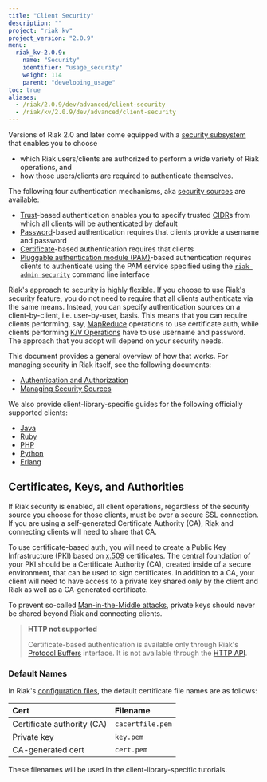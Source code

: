 ```yaml
---
title: "Client Security"
description: ""
project: "riak_kv"
project_version: "2.0.9"
menu:
  riak_kv-2.0.9:
    name: "Security"
    identifier: "usage_security"
    weight: 114
    parent: "developing_usage"
toc: true
aliases:
  - /riak/2.0.9/dev/advanced/client-security
  - /riak/kv/2.0.9/dev/advanced/client-security
---
```


Versions of Riak 2.0 and later come equipped with a [security subsystem](/riak/kv/2.0.9/using/security/basics) that enables you to choose

* which Riak users/clients are authorized to perform a wide variety of
  Riak operations, and
* how those users/clients are required to authenticate themselves.

The following four authentication mechanisms, aka [security sources](/riak/kv/2.0.9/using/security/managing-sources/) are available:

* [Trust](/riak/kv/2.0.9/using/security/managing-sources/#trust-based-authentication)-based
  authentication enables you to specify trusted
  [CIDR](http://en.wikipedia.org/wiki/Classless_Inter-Domain_Routing)s
  from which all clients will be authenticated by default
* [Password](/riak/kv/2.0.9/using/security/managing-sources/#password-based-authentication)-based authentication requires
  that clients provide a username and password
* [Certificate](/riak/kv/2.0.9/using/security/managing-sources/#certificate-based-authentication)-based authentication
  requires that clients
* [Pluggable authentication module (PAM)](/riak/kv/2.0.9/using/security/managing-sources/#pam-based-authentication)-based authentication requires
  clients to authenticate using the PAM service specified using the
  [`riak-admin security`](/riak/kv/2.0.9/using/security/managing-sources/#managing-sources)
  command line interface

Riak's approach to security is highly flexible. If you choose to use
Riak's security feature, you do not need to require that all clients
authenticate via the same means. Instead, you can specify authentication
sources on a client-by-client, i.e. user-by-user, basis. This means that
you can require clients performing, say, [MapReduce](/riak/kv/2.0.9/developing/usage/mapreduce/)
operations to use certificate auth, while clients performing [K/V Operations](/riak/kv/2.0.9/developing/usage) have to use username and password. The approach
that you adopt will depend on your security needs.

This document provides a general overview of how that works. For
managing security in Riak itself, see the following documents:

* [Authentication and Authorization](/riak/kv/2.0.9/using/security/basics)
* [Managing Security Sources](/riak/kv/2.0.9/using/security/managing-sources/)

We also provide client-library-specific guides for the following
officially supported clients:

* [Java](/riak/kv/2.0.9/developing/usage/security/java)
* [Ruby](/riak/kv/2.0.9/developing/usage/security/ruby)
* [PHP](/riak/kv/2.0.9/developing/usage/security/php)
* [Python](/riak/kv/2.0.9/developing/usage/security/python)
* [Erlang](/riak/kv/2.0.9/developing/usage/security/erlang)

## Certificates, Keys, and Authorities

If Riak security is enabled, all client operations, regardless of the
security source you choose for those clients, must be over a secure SSL
connection. If you are using a self-generated Certificate Authority
(CA), Riak and connecting clients will need to share that CA.

To use certificate-based auth, you will need to create a Public Key
Infrastructure (PKI) based on
[x.509](http://en.wikipedia.org/wiki/X.509) certificates. The central
foundation of your PKI should be a Certificate Authority (CA), created
inside of a secure environment, that can be used to sign certificates.
In addition to a CA, your client will need to have access to a private
key shared only by the client and Riak as well as a CA-generated
certificate.

To prevent so-called [Man-in-the-Middle
attacks](http://en.wikipedia.org/wiki/Man-in-the-middle_attack), private
keys should never be shared beyond Riak and connecting clients.

> **HTTP not supported**
>
> Certificate-based authentication is available only through Riak's
[Protocol Buffers](/riak/kv/2.0.9/developing/api/protocol-buffers/) interface. It is not available through the
[HTTP API](/riak/kv/2.0.9/developing/api/http).

### Default Names

In Riak's [configuration files](/riak/kv/2.0.9/configuring/reference/#security), the
default certificate file names are as follows:

Cert | Filename
:----|:-------
Certificate authority (CA) | `cacertfile.pem`
Private key | `key.pem`
CA-generated cert | `cert.pem`

These filenames will be used in the client-library-specific tutorials.
